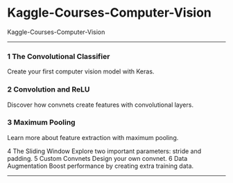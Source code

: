 # Kaggle-Courses-Computer-Vision
Kaggle-Courses-Computer-Vision



-------


### 1 The Convolutional Classifier
Create your first computer vision model with Keras.

### 2 Convolution and ReLU
Discover how convnets create features with convolutional layers.

### 3 Maximum Pooling
Learn more about feature extraction with maximum pooling.

4
The Sliding Window
Explore two important parameters: stride and padding.
5
Custom Convnets
Design your own convnet.
6
Data Augmentation
Boost performance by creating extra training data.


-------




